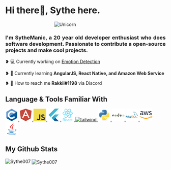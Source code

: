 # Hi there👋, Sythe here. 
<p><img align="right" width=350px alt="Unicorn" src="https://c.tenor.com/GN73MKBawZYAAAAi/busy-cute.gif" />
&nbsp;<h3 align="justify">I'm SytheManic, a 20 year old developer enthusiast who does software development. Passionate to contribute a open-source projects and make cool projects.</h3></p>

❥ 💻 Currently working on [Emotion Detection](https://github.com/Sythe007/emotion-detection) 

❥ 📝 Currently learning **AngularJS, React Native, and Amazon Web Service**

❥ 💬 How to reach me **Rakkii#1198** via Discord

## Language & Tools Familiar With

<p align="left">
       <a href="#" target="_blank"> <img src="https://github.com/devicons/devicon/blob/master/icons/c/c-original.svg" alt="C" width="40" height="40"/> </a>
     <a href="https://angular.io/" target="_blank"> <img src="https://github.com/devicons/devicon/blob/master/icons/angularjs/angularjs-plain.svg" alt="AngularJS" width="40" height="40"/> </a> 
        <a href="https://developer.mozilla.org/en-US/docs/Web/JavaScript" target="_blank"> <img src="https://raw.githubusercontent.com/devicons/devicon/master/icons/javascript/javascript-original.svg" alt="javascript" width="40" height="40"/> </a>
    <a href="https://flutter.dev/" target="_blank"> <img src="https://github.com/devicons/devicon/blob/master/icons/flutter/flutter-original.svg" alt="flutter" width="40" height="40"/> </a>
      <a href="https://reactjs.org/" target="_blank"> <img src="https://raw.githubusercontent.com/devicons/devicon/master/icons/react/react-original-wordmark.svg" alt="react" width="40" height="40"/> </a>
    <a href="https://tailwindcss.com/" target="_blank"> <img src="https://www.vectorlogo.zone/logos/tailwindcss/tailwindcss-icon.svg" alt="tailwind" width="40" height="40"/> </a>
    <a href="https://www.python.org" target="_blank"> <img src="https://raw.githubusercontent.com/devicons/devicon/master/icons/python/python-original.svg" alt="python" width="40" height="40"/> </a>
      <a href="https://nodejs.org" target="_blank"> <img src="https://raw.githubusercontent.com/devicons/devicon/master/icons/nodejs/nodejs-original-wordmark.svg" alt="nodejs" width="40" height="40"/> </a>
       <a href="https://www.mysql.com/" target="_blank"> <img src="https://github.com/devicons/devicon/blob/master/icons/mysql/mysql-original-wordmark.svg" alt="mysql" width="40" height="40"/> </a>
     <a href="https://aws.amazon.com/" target="_blank"> <img src="https://github.com/devicons/devicon/blob/master/icons/amazonwebservices/amazonwebservices-original-wordmark.svg" alt="AWS" width="40" height="40"/> </a>
     <a href="https://www.java.com/en/" target="_blank"> <img src="https://github.com/devicons/devicon/blob/master/icons/java/java-original.svg" alt="Java" width="40" height="40"/> </a>
</p>

## My Github Stats
<p align="center">
<p><img align="left" src="https://github-readme-stats.vercel.app/api?username=Sythe007&show_icons=true&theme=tokyonight&line_height=27" alt="Sythe007" /></p>
<p>&nbsp;<img align="center" src="https://github-readme-stats.vercel.app/api/top-langs/?username=Sythe007&langs_count=6&theme=tokyonight&layout=compact" alt="Sythe007" width="410" />
</p>
